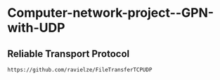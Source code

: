# Computer-network-project--GPN-with-UDP

## Reliable Transport Protocol

`https://github.com/ravielze/FileTransferTCPUDP`
